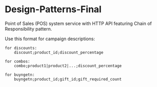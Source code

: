# Design-Patterns-Final
Point of Sales (POS) system service with HTTP API featuring Chain of Responsibility pattern.

Use this format for campaign descriptions:

    for discounts:
        discount;product_id;discount_percentage
    
    for combos:
        combo;product1|product2|...;discount_percentage
    
    for buyngetn:
        buyngetn;product_id;gift_id;gift_required_count
